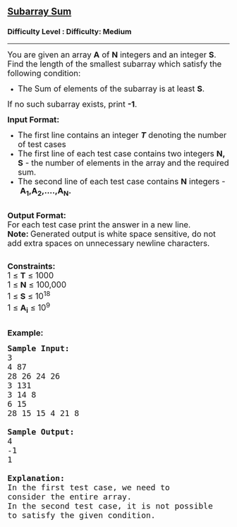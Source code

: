<h2><a href="https://www.geeksforgeeks.org/problems/subarray-sum-1661797679/0">Subarray Sum</a></h2><h3>Difficulty Level : Difficulty: Medium</h3><hr><div class="problems_problem_content__Xm_eO"><p><span style="font-size:18px">You are given an array&nbsp;<strong>A</strong>&nbsp;of&nbsp;<strong>N</strong>&nbsp;integers and an integer&nbsp;<strong>S</strong>. Find the length of the smallest subarray which satisfy the following condition:</span></p>

<ul>
	<li><span style="font-size:18px">The Sum of elements of the subarray is at least&nbsp;<strong>S</strong>.</span></li>
</ul>

<p><span style="font-size:18px">If no such subarray exists, print <strong>-1</strong>.&nbsp;</span></p>

<p><span style="font-size:18px"><strong>Input Format:</strong></span></p>

<ul>
	<li><span style="font-size:18px">The first&nbsp;line&nbsp;contains an integer <strong><em>T</em></strong>&nbsp;denoting the number of test cases</span></li>
	<li><span style="font-size:18px">The first line of&nbsp;each test case contains two&nbsp;integers&nbsp;<strong>N, S</strong>&nbsp;- the number of elements in the array and the required sum.</span></li>
	<li><span style="font-size:18px">The second line of each test case contains&nbsp;<strong>N</strong>&nbsp;integers -&nbsp;<strong>A<sub>1</sub>,A<sub>2</sub>,....,A<sub>N</sub>.</strong></span></li>
</ul>

<p><br>
<span style="font-size:18px"><strong>Output Format:</strong><br>
For each test case print&nbsp;the answer in a new line.<br>
<strong>Note:&nbsp;</strong>Generated output is white space sensitive, do not add extra spaces on unnecessary newline characters.</span></p>

<p><br>
<span style="font-size:18px"><strong>Constraints:</strong><br>
1&nbsp;≤ <strong>T</strong>&nbsp;≤ 1000<br>
1&nbsp;≤ <strong>N</strong>&nbsp;≤ 100,000<br>
1&nbsp;≤ <strong>S</strong>&nbsp;≤ 10<sup>18</sup><br>
1&nbsp;≤ <strong>A<sub>i</sub></strong>&nbsp;≤ 10<sup>9</sup></span></p>

<p><br>
<span style="font-size:18px"><strong>Example:</strong></span></p>

<pre><span style="font-size:18px"><strong>Sample Input:
</strong>3
4 87
28 26 24 26&nbsp;
3 131
3 14 8&nbsp;
6 15
28 15 15 4 21 8&nbsp;

<strong>Sample Output:</strong>
4
-1
1

<strong>Explanation:</strong>
In the first test case, we need to
consider the entire array.
In the second test case, it is not possible
to satisfy the given condition.</span>
</pre>
</div>